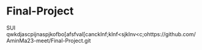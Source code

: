 # Final-Project
SUI
qwkdjascpijnaspjkofbo[afsfval[cancklnf;klnf<sjklnv<c;ohttps://github.com/AminMa23-meet/Final-Project.git
